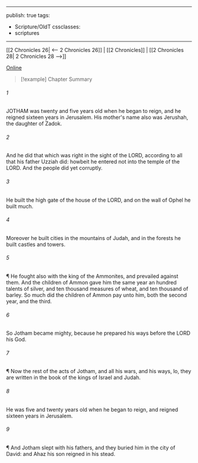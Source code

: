

---
publish: true
tags:
  - Scripture/OldT
cssclasses:
  - scriptures
---
[[2 Chronicles 26| <-- 2 Chronicles 26]] | [[2 Chronicles]] | [[2 Chronicles 28| 2 Chronicles 28 -->]]

[Online](https://churchofjesuschrist.org/study/scriptures/ot/2-chr/27?lang=eng)

>[!example] Chapter Summary
>
###### 1
JOTHAM was twenty and five years old when he began to reign, and he reigned sixteen years in Jerusalem.  His mother's name also was Jerushah, the daughter of Zadok.
###### 2
And he did that which was right in the sight of the LORD, according to all that his father Uzziah did: howbeit he entered not into the temple of the LORD.  And the people did yet corruptly.
###### 3
He built the high gate of the house of the LORD, and on the wall of Ophel he built much.
###### 4
Moreover he built cities in the mountains of Judah, and in the forests he built castles and towers.
###### 5
¶ He fought also with the king of the Ammonites, and prevailed against them.  And the children of Ammon gave him the same year an hundred talents of silver, and ten thousand measures of wheat, and ten thousand of barley.  So much did the children of Ammon pay unto him, both the second year, and the third.
###### 6
So Jotham became mighty, because he prepared his ways before the LORD his God.
###### 7
¶ Now the rest of the acts of Jotham, and all his wars, and his ways, lo, they are written in the book of the kings of Israel and Judah.
###### 8
He was five and twenty years old when he began to reign, and reigned sixteen years in Jerusalem.
###### 9
¶ And Jotham slept with his fathers, and they buried him in the city of David: and Ahaz his son reigned in his stead.



